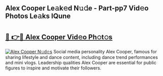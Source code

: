 ## Alex Cooper Le𝚊k𝚎d N𝚞𝚍e - Part-pp7 Vid𝚎o Photos Le𝚊ks IQune

# <h2><a href="http://fbf6fyb.evod.top/?m=Alex+Cooper">🔗 👉🔴 Alex Cooper Vid𝚎o Ph𝚘t𝚘s</a></h2>

[![Alex Cooper N𝚞d𝚎s](https://i.imgur.com/8V9OHl7.gif)](http://fbf6fyb.evod.top/?m=Alex+Cooper)
Social media personality Alex Cooper, famous for sharing lifestyle and dance content, including dance trend performances and mini vlogs. Leadership qualities Alex Cooper are essential for public figures to inspire and motivate their followers. 
